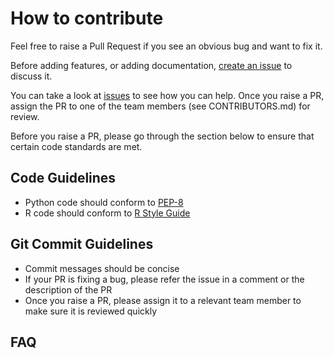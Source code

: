 # How to contribute

Feel free to raise a Pull Request if you see an obvious bug and want to fix it.

Before adding features, or adding documentation, [create an issue](issues) to discuss it.

You can take a look at [issues](issues) to see how you can help. Once you raise a PR, assign the PR to one of the team members (see CONTRIBUTORS.md) for review.

Before you raise a PR, please go through the section below to ensure that certain code standards are met.

## Code Guidelines

- Python code should conform to [PEP-8](pep-8)
- R code should conform to [R Style Guide](r-style)

## Git Commit Guidelines
- Commit messages should be concise
- If your PR is fixing a bug, please refer the issue in a comment or the description of the PR
- Once you raise a PR, please assign it to a relevant team member to make sure it is reviewed quickly

## FAQ

[issues]: https://github.com/egovernments/analytics/issues
[pep-8]: https://www.python.org/dev/peps/pep-0008/
[r-style]: http://adv-r.had.co.nz/Style.html
